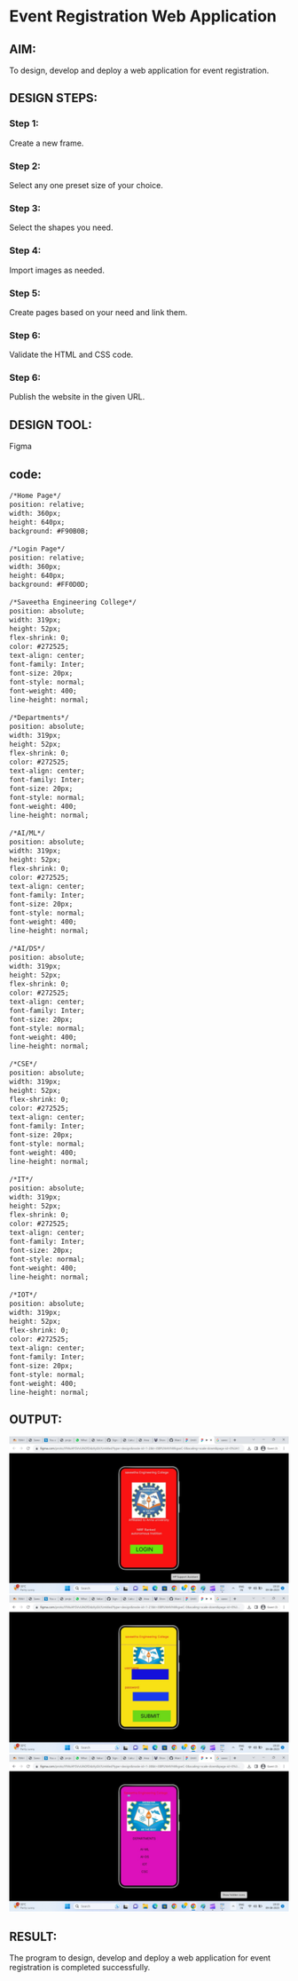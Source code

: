 # Event Registration Web Application

## AIM:
To design, develop and deploy a web application for event registration.

## DESIGN STEPS:

### Step 1:
Create a new frame.

### Step 2:
Select any one preset size of your choice.

### Step 3:
Select the shapes you need.

### Step 4:
Import images as needed.

### Step 5:
Create pages based on your need and link them.

### Step 6:

Validate the HTML and CSS code.

### Step 6:

Publish the website in the given URL.

## DESIGN TOOL:
Figma

## code:
```
/*Home Page*/
position: relative;
width: 360px;
height: 640px;
background: #F90B0B;

/*Login Page*/
position: relative;
width: 360px;
height: 640px;
background: #FF0D0D;

/*Saveetha Engineering College*/
position: absolute;
width: 319px;
height: 52px;
flex-shrink: 0;
color: #272525;
text-align: center;
font-family: Inter;
font-size: 20px;
font-style: normal;
font-weight: 400;
line-height: normal;

/*Departments*/
position: absolute;
width: 319px;
height: 52px;
flex-shrink: 0;
color: #272525;
text-align: center;
font-family: Inter;
font-size: 20px;
font-style: normal;
font-weight: 400;
line-height: normal;

/*AI/ML*/
position: absolute;
width: 319px;
height: 52px;
flex-shrink: 0;
color: #272525;
text-align: center;
font-family: Inter;
font-size: 20px;
font-style: normal;
font-weight: 400;
line-height: normal;

/*AI/DS*/
position: absolute;
width: 319px;
height: 52px;
flex-shrink: 0;
color: #272525;
text-align: center;
font-family: Inter;
font-size: 20px;
font-style: normal;
font-weight: 400;
line-height: normal;

/*CSE*/
position: absolute;
width: 319px;
height: 52px;
flex-shrink: 0;
color: #272525;
text-align: center;
font-family: Inter;
font-size: 20px;
font-style: normal;
font-weight: 400;
line-height: normal;

/*IT*/
position: absolute;
width: 319px;
height: 52px;
flex-shrink: 0;
color: #272525;
text-align: center;
font-family: Inter;
font-size: 20px;
font-style: normal;
font-weight: 400;
line-height: normal;

/*IOT*/
position: absolute;
width: 319px;
height: 52px;
flex-shrink: 0;
color: #272525;
text-align: center;
font-family: Inter;
font-size: 20px;
font-style: normal;
font-weight: 400;
line-height: normal;
```
## OUTPUT:
![OUTPUT](./out1.png)
![OUTPUT](./out2.png)
![OUTPUT](./out3.png)

## RESULT:
The program to design, develop and deploy a web application for event registration is completed successfully.